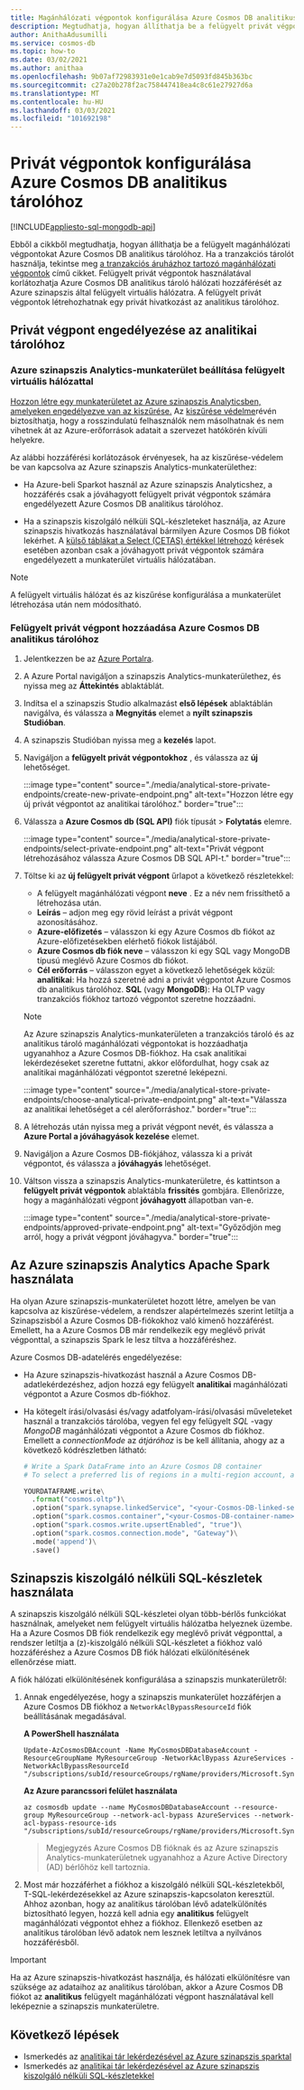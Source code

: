 ```yaml
---
title: Magánhálózati végpontok konfigurálása Azure Cosmos DB analitikus tárolóhoz.
description: Megtudhatja, hogyan állíthatja be a felügyelt privát végpontokat a Azure Cosmos DB analitikus tárolóhoz a hálózati hozzáférés korlátozása érdekében.
author: AnithaAdusumilli
ms.service: cosmos-db
ms.topic: how-to
ms.date: 03/02/2021
ms.author: anithaa
ms.openlocfilehash: 9b07af72983931e0e1cab9e7d5093fd845b363bc
ms.sourcegitcommit: c27a20b278f2ac758447418ea4c8c61e27927d6a
ms.translationtype: MT
ms.contentlocale: hu-HU
ms.lasthandoff: 03/03/2021
ms.locfileid: "101692198"
---
```

# <a name="configure-private-endpoints-for-azure-cosmos-db-analytical-store"></a>Privát végpontok konfigurálása Azure Cosmos DB analitikus tárolóhoz
[!INCLUDE[appliesto-sql-mongodb-api](includes/appliesto-sql-mongodb-api.md)]

Ebből a cikkből megtudhatja, hogyan állíthatja be a felügyelt magánhálózati végpontokat Azure Cosmos DB analitikus tárolóhoz. Ha a tranzakciós tárolót használja, tekintse meg [a tranzakciós áruházhoz tartozó magánhálózati végpontok](how-to-configure-private-endpoints.md) című cikket. Felügyelt privát végpontok használatával korlátozhatja Azure Cosmos DB analitikus tároló hálózati hozzáférését az Azure szinapszis által felügyelt virtuális hálózatra. A felügyelt privát végpontok létrehozhatnak egy privát hivatkozást az analitikus tárolóhoz.

## <a name="enable-private-endpoint-for-the-analytical-store"></a>Privát végpont engedélyezése az analitikai tárolóhoz

### <a name="set-up-an-azure-synapse-analytics-workspace-with-a-managed-virtual-network"></a>Azure szinapszis Analytics-munkaterület beállítása felügyelt virtuális hálózattal

[Hozzon létre egy munkaterületet az Azure szinapszis Analyticsben, amelyeken engedélyezve van az kiszűrése.](../synapse-analytics/security/how-to-create-a-workspace-with-data-exfiltration-protection.md) Az [kiszűrése védelme](../synapse-analytics/security/workspace-data-exfiltration-protection.md)révén biztosíthatja, hogy a rosszindulatú felhasználók nem másolhatnak és nem vihetnek át az Azure-erőforrások adatait a szervezet hatókörén kívüli helyekre.

Az alábbi hozzáférési korlátozások érvényesek, ha az kiszűrése-védelem be van kapcsolva az Azure szinapszis Analytics-munkaterülethez:

* Ha Azure-beli Sparkot használ az Azure szinapszis Analyticshez, a hozzáférés csak a jóváhagyott felügyelt privát végpontok számára engedélyezett Azure Cosmos DB analitikus tárolóhoz.

* Ha a szinapszis kiszolgáló nélküli SQL-készleteket használja, az Azure szinapszis hivatkozás használatával bármilyen Azure Cosmos DB fiókot lekérhet. A [külső táblákat a Select (CETAS) értékkel létrehozó](../synapse-analytics/sql/develop-tables-cetas.md) kérések esetében azonban csak a jóváhagyott privát végpontok számára engedélyezett a munkaterület virtuális hálózatában.

> [!NOTE]
> A felügyelt virtuális hálózat és az kiszűrése konfigurálása a munkaterület létrehozása után nem módosítható.

### <a name="add-a-managed-private-endpoint-for-azure-cosmos-db-analytical-store"></a>Felügyelt privát végpont hozzáadása Azure Cosmos DB analitikus tárolóhoz

1. Jelentkezzen be az [Azure Portalra](https://portal.azure.com/).

1. A Azure Portal navigáljon a szinapszis Analytics-munkaterülethez, és nyissa meg az **Áttekintés** ablaktáblát.

1. Indítsa el a szinapszis Studio alkalmazást **első lépések** ablaktáblán navigálva, és válassza a **Megnyitás** elemet a **nyílt szinapszis Studióban**.

1. A szinapszis Studióban nyissa meg a **kezelés** lapot.

1. Navigáljon a **felügyelt privát végpontokhoz** , és válassza az **új** lehetőséget.

   :::image type="content" source="./media/analytical-store-private-endpoints/create-new-private-endpoint.png" alt-text="Hozzon létre egy új privát végpontot az analitikai tárolóhoz." border="true":::

1. Válassza a **Azure Cosmos db (SQL API)** fiók típusát > **Folytatás** elemre.

   :::image type="content" source="./media/analytical-store-private-endpoints/select-private-endpoint.png" alt-text="Privát végpont létrehozásához válassza Azure Cosmos DB SQL API-t." border="true":::

1. Töltse ki az **új felügyelt privát végpont** űrlapot a következő részletekkel:

   * A felügyelt magánhálózati végpont **neve** . Ez a név nem frissíthető a létrehozása után.
   * **Leírás** – adjon meg egy rövid leírást a privát végpont azonosításához.
   * **Azure-előfizetés** – válasszon ki egy Azure Cosmos db fiókot az Azure-előfizetésekben elérhető fiókok listájából.
   * **Azure Cosmos db fiók neve** – válasszon ki egy SQL vagy MongoDB típusú meglévő Azure Cosmos db fiókot.
   * **Cél erőforrás** – válasszon egyet a következő lehetőségek közül: **analitikai**: Ha hozzá szeretné adni a privát végpontot Azure Cosmos db analitikus tárolóhoz.
     **SQL** (vagy **MongoDB**): Ha OLTP vagy tranzakciós fiókhoz tartozó végpontot szeretne hozzáadni.

   > [!NOTE]
   > Az Azure szinapszis Analytics-munkaterületen a tranzakciós tároló és az analitikus tároló magánhálózati végpontokat is hozzáadhatja ugyanahhoz a Azure Cosmos DB-fiókhoz. Ha csak analitikai lekérdezéseket szeretne futtatni, akkor előfordulhat, hogy csak az analitikai magánhálózati végpontot szeretné leképezni.

   :::image type="content" source="./media/analytical-store-private-endpoints/choose-analytical-private-endpoint.png" alt-text="Válassza az analitikai lehetőséget a cél alerőforráshoz." border="true":::

1. A létrehozás után nyissa meg a privát végpont nevét, és válassza a **Azure Portal a jóváhagyások kezelése** elemet.

1. Navigáljon a Azure Cosmos DB-fiókjához, válassza ki a privát végpontot, és válassza a **jóváhagyás** lehetőséget.

1. Váltson vissza a szinapszis Analytics-munkaterületre, és kattintson a **felügyelt privát végpontok** ablaktábla **frissítés** gombjára. Ellenőrizze, hogy a magánhálózati végpont **jóváhagyott** állapotban van-e.

   :::image type="content" source="./media/analytical-store-private-endpoints/approved-private-endpoint.png" alt-text="Győződjön meg arról, hogy a privát végpont jóváhagyva." border="true":::

## <a name="use-apache-spark-for-azure-synapse-analytics"></a>Az Azure szinapszis Analytics Apache Spark használata

Ha olyan Azure szinapszis-munkaterületet hozott létre, amelyen be van kapcsolva az kiszűrése-védelem, a rendszer alapértelmezés szerint letiltja a Szinapszisból a Azure Cosmos DB-fiókokhoz való kimenő hozzáférést. Emellett, ha a Azure Cosmos DB már rendelkezik egy meglévő privát végponttal, a szinapszis Spark le lesz tiltva a hozzáféréshez.

Azure Cosmos DB-adatelérés engedélyezése:

* Ha Azure szinapszis-hivatkozást használ a Azure Cosmos DB-adatlekérdezéshez, adjon hozzá egy felügyelt **analitikai** magánhálózati végpontot a Azure Cosmos db-fiókhoz.

* Ha kötegelt írási/olvasási és/vagy adatfolyam-írási/olvasási műveleteket használ a tranzakciós tárolóba, vegyen fel egy felügyelt *SQL* -vagy *MongoDB* magánhálózati végpontot a Azure Cosmos db fiókhoz. Emellett a *connectionMode* az *átjáróhoz* is be kell állítania, ahogy az a következő kódrészletben látható:

  ```python
  # Write a Spark DataFrame into an Azure Cosmos DB container
  # To select a preferred lis of regions in a multi-region account, add .option("spark.cosmos.preferredRegions", "<Region1>, <Region2>")
  
  YOURDATAFRAME.write\
    .format("cosmos.oltp")\
    .option("spark.synapse.linkedService", "<your-Cosmos-DB-linked-service-name>")\
    .option("spark.cosmos.container","<your-Cosmos-DB-container-name>")\
    .option("spark.cosmos.write.upsertEnabled", "true")\
    .option("spark.cosmos.connection.mode", "Gateway")\
    .mode('append')\
    .save()
  
  ```

## <a name="using-synapse-serverless-sql-pools"></a>Szinapszis kiszolgáló nélküli SQL-készletek használata

A szinapszis kiszolgáló nélküli SQL-készletei olyan több-bérlős funkciókat használnak, amelyeket nem felügyelt virtuális hálózatba helyeznek üzembe. Ha a Azure Cosmos DB fiók rendelkezik egy meglévő privát végponttal, a rendszer letiltja a (z)-kiszolgáló nélküli SQL-készletet a fiókhoz való hozzáféréshez a Azure Cosmos DB fiók hálózati elkülönítésének ellenőrzése miatt.

A fiók hálózati elkülönítésének konfigurálása a szinapszis munkaterületről:

1. Annak engedélyezése, hogy a szinapszis munkaterület hozzáférjen a Azure Cosmos DB fiókhoz a `NetworkAclBypassResourceId` fiók beállításának megadásával.

   **A PowerShell használata**

   ```powershell-interactive
   Update-AzCosmosDBAccount -Name MyCosmosDBDatabaseAccount -ResourceGroupName MyResourceGroup -NetworkAclBypass AzureServices -NetworkAclBypassResourceId "/subscriptions/subId/resourceGroups/rgName/providers/Microsoft.Synapse/workspaces/wsName"
   ```

   **Az Azure parancssori felület használata**

   ```azurecli-interactive
   az cosmosdb update --name MyCosmosDBDatabaseAccount --resource-group MyResourceGroup --network-acl-bypass AzureServices --network-acl-bypass-resource-ids "/subscriptions/subId/resourceGroups/rgName/providers/Microsoft.Synapse/workspaces/wsName"
   ```

   > Megjegyzés Azure Cosmos DB fióknak és az Azure szinapszis Analytics-munkaterületnek ugyanahhoz a Azure Active Directory (AD) bérlőhöz kell tartoznia.

2. Most már hozzáférhet a fiókhoz a kiszolgáló nélküli SQL-készletekből, T-SQL-lekérdezésekkel az Azure szinapszis-kapcsolaton keresztül. Ahhoz azonban, hogy az analitikus tárolóban lévő adatelkülönítés biztosítható legyen, hozzá kell adnia egy **analitikus** felügyelt magánhálózati végpontot ehhez a fiókhoz. Ellenkező esetben az analitikus tárolóban lévő adatok nem lesznek letiltva a nyilvános hozzáférésből.

> [!IMPORTANT]
> Ha az Azure szinapszis-hivatkozást használja, és hálózati elkülönítésre van szüksége az adataihoz az analitikus tárolóban, akkor a Azure Cosmos DB fiókot az **analitikus** felügyelt magánhálózati végpont használatával kell leképeznie a szinapszis munkaterületre.

## <a name="next-steps"></a>Következő lépések

* Ismerkedés az [analitikai tár lekérdezésével az Azure szinapszis sparktal](../synapse-analytics/synapse-link/how-to-query-analytical-store-spark.md?toc=/azure/cosmos-db/toc.json&bc=/azure/cosmos-db/breadcrumb/toc.json)
* Ismerkedés az [analitikai tár lekérdezésével az Azure szinapszis kiszolgáló nélküli SQL-készletekkel](../synapse-analytics/sql/query-cosmos-db-analytical-store.md?toc=/azure/cosmos-db/toc.json&bc=/azure/cosmos-db/breadcrumb/toc.json)
